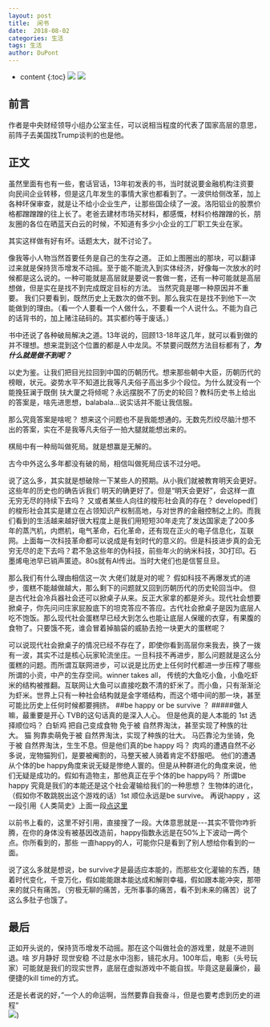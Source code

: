 ```yaml
---
layout: post
title:  闲书
date:  2018-08-02
categories: 生活
tags: 生活
author: DuPont	
---
```


* content
{:toc}
![](http://dubang9.oss-cn-shanghai.aliyuncs.com/18-8-2/42798250.jpg)
![](http://dubang9.oss-cn-shanghai.aliyuncs.com/18-8-2/75241580.jpg)

## 前言
作者是中央财经领导小组办公室主任，可以说相当程度的代表了国家高层的意思，前阵子去美国找Trump谈判的也是他。






## 正文
虽然里面有也有一些，套话官话，13年初发表的书，当时就说要金融机构注资要向民间企业转移，但是这几年发生的事情大家也都看到了。一波供给侧改革，加上各种环保审查，就是让不给小企业生产，让那些国企续了一波。洛阳铝业的股票价格都蹭蹭蹭的往上长了。老爸去建材市场买材料，都感慨，材料价格蹭蹭的长，朋友圈的各位在晒蓝天白云的时候，不知道有多少小企业的工厂职工失业在家。

其实这样做有好有坏。话题太大，就不讨论了。

像我等小人物当然首要任务是自己的生存之道。 正如上图圈出的那块，可以翻译过来就是保持货币增发不动摇。至于能不能流入到实体经济，好像每一次放水的时候都是这么说的。一种可能就是高层就是要说一套做一套，还有一种可能就是高层想做，但是实在是找不到完成既定目标的方法。 当然究竟是哪一种原因并不重要。 我们只要看到，既然历史上无数次的做不到。那么我实在是找不到他下一次能做到的理由。（看一个人要看一个人做什么，不要看一个人说什么。不能为自己的话背书的，加上赌注砝码的。其实都约等于废话。）

书中还说了各种破局解决之道。13年说的，回顾13-18年这几年，就可以看到做的并不理想。想来混到这个位置的都是人中龙凤。不禁要问既然方法目标都有了，***为什么就是做不到呢？***

以史为鉴。让我们把目光拉回到中国的历朝历代。想来那些朝中大臣，历朝历代的榜眼，状元。姿势水平不知道比我等凡夫俗子高出多少个段位。为什么就没有一个能挽狂澜于既倒 扶大厦之将倾呢？永远摆脱不了历史的轮回？教科历史书上给出的答案是，啥先进思想，balabala...说实话并不能让我信服。

那么究竟答案是啥呢？
想来这个问题也不是我能想通的。无数先烈绞尽脑汁想不出的答案，实在不是我等凡夫俗子一拍大腿就能想出来的。

棋局中有一种局叫做死局。就是想赢是无解的。

古今中外这么多年都没有破的局，相信叫做死局应该不过分吧。

说了这么多，其实就是想破除一下某些人的预期。从小我们就被教育明天会更好。这些年的历史也的确告诉我们 明天的确更好了。但是“明天会更好”，会这样一直无穷无尽的持续下去吗？ 又或者某些人向往的梭形社会真的存在？ developed们的梭形社会其实是建立在占领知识产权制高地，与对世界的金融控制之上的。而我们看到的生活越来越好很大程度上是我们用短短30年走完了发达国家走了200多年的蒸汽机，内燃机，电气革命，石化革命，还有现在正火的电子信息化，互联网。上面每一次科技革命都可以说成是有划时代的意义的。但是科技进步真的会无穷无尽的走下去吗？君不急这些年的伪科技，前些年火的纳米科技，3D打印。石墨烯电池早已销声匿迹。80s就有AI传出。当时大佬们也是信誓旦旦。

那么我们有什么理由相信这一次 大佬们就是对的呢？ 假如科技不再爆发式的进步，蛋糕不能越做越大，那么剩下的问题就又回到历朝历代的历史轮回当中。
但是古代社会冷兵器社会还可以掀桌子从来。反正大家拿的都是斧头。现代社会想要掀桌子，你先问问庄家屁股底下的坦克答应不答应。古代社会掀桌子是因为底层人吃不饱饭。那么现代社会蛋糕早已经大到怎么也能让底层人保暖的衣穿，有果腹的食物了。只要饿不死，谁会冒着掉脑袋的威胁去抢一块更大的蛋糕呢？


可以说现代社会掀桌子的情况已经不存在了，即使你看到高层你来我去，换了一拨有一波，其实不过是核心玩家轮流坐庄。一旦科技不再进步，那么问题就是这么分蛋糕的问题。而所谓互联网进步，可以说是比历史上任何时代都进一步压榨了哪些所谓的小资，中产的生存空间。winner takes all，  传统的大鱼吃小鱼，小鱼吃虾米的结构被推翻。互联网让大鱼可以直接吃数不清的虾米了。而小鱼，只有渐渐沦为虾米。世界上只有一种社会结构就是金字塔结构，而这个塔中间的那一块，甚至可能比历史上任何时候都要拥挤。
##be happy or be survive ？
#####做人嘛，最重要是开心
TVB的这句话真的是深入人心。 但是他真的是人本能的 1st 选择顺位吗？ 
白斩鸡 把自己变成食物 免于被 自然界淘汰，甚至实现了种族的壮大。 
猫 狗靠卖萌免于被 自然界淘汰，实现了种族的壮大。 马匹靠沦为坐骑，免于被 自然界淘汰，生生不息。但是他们真的be happy 吗？  肉鸡的遭遇自然不必多说，宠物猫狗们，是要被阉割的，马整天被人骑着肯定不舒服吧。 他们的遭遇从个体的be happy角度来说无疑是惨绝人寰的。但是从种群进化的角度来说，他们无疑是成功的。假如有造物主，那他真正在乎个体的be happy吗？ 所谓be happy  究竟是我们的本能还是这个社会灌输给我们的一种思想？  生物体的进化，（假如你不敢跳脱出这个游戏的话）1st 顺位永远是be survive。
再说happy ，这一段引用《人类简史》上面一段[点这里](http://www.360doc.com/content/16/0828/21/35396728_586617133.shtml)

以前书上看的，这里不好引用，直接搜了一段。大体意思就是---其实不管你咋折腾，在你的身体没有被基因改造前，happy指数永远是在50%上下波动一两个点。你所看到的，那些 一直happy的人，可能你只是看到了别人想给你看到的一面。

说了这么多就是想说，be survive才是最适应本能的，而那些文化灌输的东西，随着时代变化，千变万化，假如能能跟本能达成和解则幸福，假如跟本能冲突，那带来的就只有痛苦。（穷极无聊的痛苦，无所事事的痛苦，看不到未来的痛苦）说了这么多肚子也饿了。

## 最后
正如开头说的，保持货币增发不动摇。那在这个叫做社会的游戏里，就是不进则退。啥 岁月静好 现世安稳 不过是水中泡影，镜花水月。100年后，电影（头号玩家）可能就是我们的现实世界，底层在虚拟游戏中不能自拔。毕竟这是最廉价，最便捷的kill time的方式。

还是长者说的好，”一个人的命运啊，当然要靠自我奋斗，但是也要考虑到历史的进程“  
![](http://dubang9.oss-cn-shanghai.aliyuncs.com/18-8-2/83400958.jpg))




